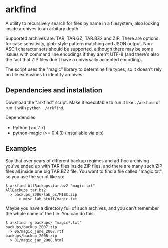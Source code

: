 arkfind
=======

A utility to recursively search for files by name in a filesystem, also looking
inside archives to an arbitary depth.

Supported archives are: TAR, TAR.GZ, TAR.BZ2 and ZIP. There are options for case
sensitivity, glob-style pattern matching and JSON output. Non-ASCII character
sets should be supported, although there may be some issues with command line
encodings if they aren't UTF-8 (and there's also the fact that ZIP files don't
have a universally accepted encoding).

The script uses the "magic" library to determine file types, so it doesn't rely
on file extensions to identify archives.

Dependencies and installation
-----------------------------

Download the "arkfind" script. Make it executable to run it like ```./arkfind```
 or run it with ```python ./arkfind```.

Dependencies:

  * Python (>= 2.7)
  * python-magic (>= 0.4.3) (installable via pip)

Examples
--------

Say that over years of different backup regimes and ad-hoc archiving you've
ended up with TAR files inside ZIP files, and there are many such ZIP files all
inside one big TAR.BZ2 file. You want to find a file called "magic.txt", so you
use the script like so:

    $ arkfind AllBackups.tar.bz2 "magic.txt"
    AllBackups.tar.bz2
      > backups_2006/lab_pc/MISC.zip
          > misc_lab_stuff/magic.txt
        
Maybe you have a directory full of such archives, and you can't remember the
whole name of the file. You can do this:

    $ arkfind -g backups/ "magic*.txt"
    backups/backup_2007.zip
      > 06/magic_june_2007.rtf
    backups/backup_2008.zip
      > 01/magic_jan_2008.html
